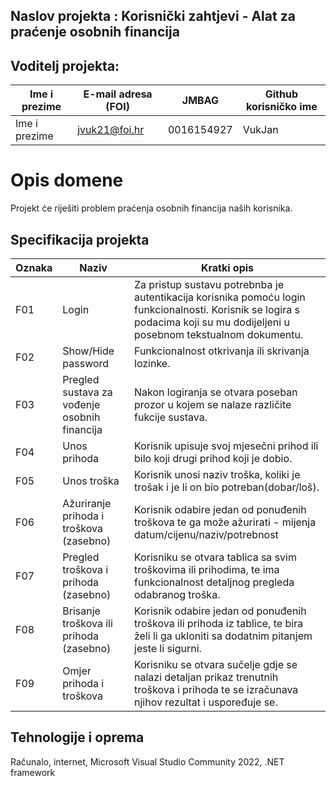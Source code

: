 ## Naslov projekta : Korisnički zahtjevi - Alat za praćenje osobnih financija


## Voditelj projekta:

Ime i prezime | E-mail adresa (FOI) | JMBAG      | Github korisničko ime
------------  | ------------------- | ---------- | ---------------------
Ime i prezime |     jvuk21@foi.hr   | 0016154927 | VukJan

# Opis domene

Projekt će riješiti problem praćenja osobnih financija naših korisnika.

## Specifikacija projekta

Oznaka | Naziv | Kratki opis 
------ | ----- | ----------- 
F01 | Login | Za pristup sustavu potrebnba je autentikacija korisnika pomoću login funkcionalnosti. Korisnik se logira s podacima koji su mu dodijeljeni u posebnom tekstualnom dokumentu.
F02 | Show/Hide password | Funkcionalnost otkrivanja ili skrivanja lozinke.
F03 | Pregled sustava za vođenje osobnih financija | Nakon logiranja se otvara poseban prozor u kojem se nalaze različite fukcije sustava.
F04 | Unos prihoda | Korisnik upisuje svoj mjesečni prihod ili bilo koji drugi prihod koji je dobio.
F05 | Unos troška | Korisnik unosi naziv troška, koliki je trošak i je li on bio potreban(dobar/loš).
F06 | Ažuriranje prihoda i troškova (zasebno) | Korisnik odabire jedan od ponuđenih troškova te ga može ažurirati - mijenja datum/cijenu/naziv/potrebnost
F07 | Pregled troškova i prihoda (zasebno)| Korisniku se otvara tablica sa svim troškovima ili prihodima, te ima funkcionalnost detaljnog pregleda odabranog troška.
F08 | Brisanje troškova ili prihoda (zasebno) | Korisnik odabire jedan od ponuđenih troškova ili prihoda iz tablice, te bira želi li ga ukloniti sa dodatnim pitanjem jeste li sigurni.
F09 | Omjer prihoda i troškova | Korisniku se otvara sučelje gdje se nalazi detaljan prikaz trenutnih troškova i prihoda te se izračunava njihov rezultat i uspoređuje se.

## Tehnologije i oprema
Računalo, internet, Microsoft Visual Studio Community 2022, .NET framework


